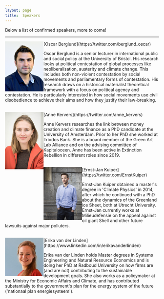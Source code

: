 ```yaml
---
layout: page
title:  Speakers
---
```


Below a list of confirmed speakers, more to come!

<hr>

<img style="float: left;" src="/assets/image23/speakers/oscar.jpg" width="25%"/>
[Oscar Berglund](https://twitter.com/berglund_oscar)

<p>Oscar Berglund is a senior lecturer in international public and social policy at the University of Bristol. His research looks at political contestation of global processes like neoliberalisation, austerity and climate change. This includes both non-violent contestation by social movements and parliamentary forms of contestation. His research draws on a historical materialist theoretical framework with a focus on political agency and contestation. He is particularly interested in how social movements use civil disobedience to achieve their aims and how they justify their law-breaking.</p>

<br>

<img style="float: left;" src="/assets/image23/speakers/anne.jpg" width="25%"/>
[Anne Kervers](https://twitter.com/anne_kervers)

<p>Anne Kervers researches the link between money creation and climate finance as a PhD candidate at the University of Amsterdam. Prior to her PhD she worked at Triodos Bank. She is a board member of the Green Art Lab Alliance and on the advising committee of Kapitaloceen. Anne has been active in Extinction Rebellion in different roles since 2019.</p>

<br>

<img style="float: left;" src="/assets/image23/speakers/ernst-jan.jpg" width="25%"/>
[Ernst-Jan Kuiper](https://twitter.com/ErnstKuiper)

<p>Ernst-Jan Kuiper obtained a master's degree in 'Climate Physics' in 2014, after which he continued with a PhD about the dynamics of the Greenland ice Sheet, both at Utrecht University. Ernst-Jan currently works at Milieudefensie on the appeal against oil giant Shell and other future lawsuits against major polluters.</p>

<br>

<img style="float: left;" src="/assets/image23/speakers/erika.jpg" width="25%"/>
[Erika van der Linden](https://www.linkedin.com/in/erikavanderlinden)

<p>Erika van der Linden holds Master degrees in Systems Engineering and Natural Resource Economics and is doing her PhD at Radboud University on how firms are (and are not) contributing to the sustainable development goals. She also works as a policymaker at the Ministry for Economic Affairs and Climate, and has contributed substantially to the government's plan for the energy system of the future ('nationaal plan energiesysteem').</p>